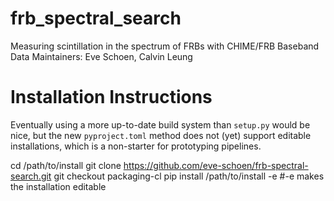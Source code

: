# frb_spectral_search
Measuring scintillation in the spectrum of FRBs with CHIME/FRB Baseband Data 
Maintainers: Eve Schoen, Calvin Leung


# Installation Instructions
Eventually using a more up-to-date build system than `setup.py` would be nice, but the new `pyproject.toml` method does not (yet) support editable installations, which is a non-starter for prototyping pipelines.

 cd /path/to/install
 git clone https://github.com/eve-schoen/frb-spectral-search.git
 git checkout packaging-cl
 pip install /path/to/install -e #-e makes the installation editable

